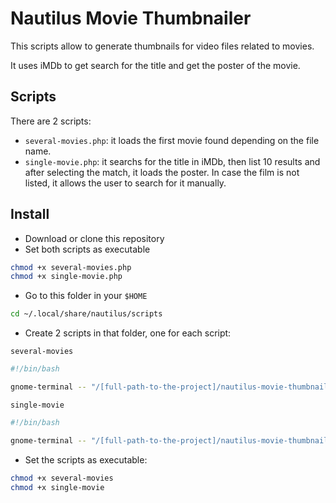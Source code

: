 # Nautilus Movie Thumbnailer

This scripts allow to generate thumbnails for video files related to movies.

It uses iMDb to get search for the title and get the poster of the movie.

## Scripts

There are 2 scripts:

- `several-movies.php`: it loads the first movie found depending on the file name.
- `single-movie.php`: it searchs for the title in iMDb, then list 10 results and after selecting the match, it loads the poster. In case the film is not listed, it allows the user to search for it manually.

## Install

- Download or clone this repository
- Set both scripts as executable

```bash
chmod +x several-movies.php
chmod +x single-movie.php
```

- Go to this folder in your `$HOME`
```bash
cd ~/.local/share/nautilus/scripts
```
- Create 2 scripts in that folder, one for each script:

`several-movies`
```bash
#!/bin/bash

gnome-terminal -- "/[full-path-to-the-project]/nautilus-movie-thumbnailer/several-movies.php"
```

`single-movie`
```bash
#!/bin/bash

gnome-terminal -- "/[full-path-to-the-project]/nautilus-movie-thumbnailer/single-movie.php"
```

- Set the scripts as executable:
```bash
chmod +x several-movies
chmod +x single-movie
```
